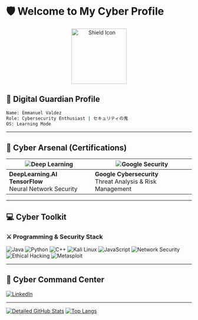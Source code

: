 # 🛡️ Welcome to My Cyber Profile

<p align="center">
  <img src="https://img.icons8.com/nolan/96/shield.png" alt="Shield Icon" width="150">
</p>

## 🔐 Digital Guardian Profile

```bash
Name: Emmanuel Valdez
Role: Cybersecurity Enthusiast | セキュリティの鬼
OS: Learning Mode
```
  
---

## 🎯 Cyber Arsenal (Certifications)

| ![Deep Learning](https://img.shields.io/badge/-AI%20Defense%20Specialist-00ff00?style=flat&logo=tensorflow&logoColor=black) | ![Google Security](https://img.shields.io/badge/-Google%20Cyber%20Ops-00ff00?style=flat&logo=google&logoColor=white) |
|-----------------------------------------------------------------------------------------------------------------------------|----------------------------------------------------------------------------------------------------------------------|
| **DeepLearning.AI TensorFlow**<br>Neural Network Security                                                                   | **Google Cybersecurity**<br>Threat Analysis & Risk Management                                                       |

---

## 💻 Cyber Toolkit

### ⚔️ Programming & Security Stack

![Java](https://img.shields.io/badge/Java-ED8B00?style=for-the-badge&logo=openjdk&logoColor=white)
![Python](https://img.shields.io/badge/Python-FFD43B?style=for-the-badge&logo=python&logoColor=blue)
![C++](https://img.shields.io/badge/C%2B%2B-00599C?style=for-the-badge&logo=c%2B%2B&logoColor=white)
![Kali Linux](https://img.shields.io/badge/Kali_Linux-557C94?style=for-the-badge&logo=kali-linux&logoColor=white)
![JavaScript](https://img.shields.io/badge/JavaScript-F7DF1E?style=for-the-badge&logo=javascript&logoColor=black)
![Network Security](https://img.shields.io/badge/Network_Security-4B32C3?style=for-the-badge&logo=network-attachment-storage&logoColor=white)
![Ethical Hacking](https://img.shields.io/badge/Ethical_Hacking-000000?style=for-the-badge&logo=hatenabookmark&logoColor=white)
![Metasploit](https://img.shields.io/badge/Metasploit-252525?style=for-the-badge&logo=metasploit&logoColor=white)

---

## 🚨 Cyber Command Center

[![LinkedIn](https://img.shields.io/badge/-CONNECT%20ON%20LINKEDIN-0A66C2?style=for-the-badge&logo=linkedin&logoColor=white)](https://www.linkedin.com/in/kevin-emmanuel-valdez-vanderas-50786a292)

---

[![Detailed GitHub Stats](https://github-readme-stats.vercel.app/api?username=kvnvndrs&show_icons=true&theme=radical&count_private=true&hide=stars,contribs&line_height=24&custom_title=My%20GitHub%20Statistics)](https://github.com/anuraghazra/github-readme-stats)
[![Top Langs](https://github-readme-stats.vercel.app/api/top-langs/?username=kvnvndrs&layout=compact&theme=dark&hide_border=true&bg_color=0D1117)](https://github.com/anuraghazra/github-readme-stats)
